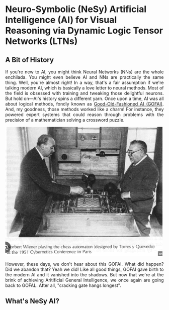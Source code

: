 # Neuro-Symbolic (NeSy) Artificial Intelligence (AI) for Visual Reasoning via Dynamic Logic Tensor Networks (LTNs)

## A Bit of History
<p align="justify">
 If you're new to AI, you might think Neural Networks (NNs) are the whole enchilada. You might even believe AI and NNs are practically the same thing. Well, you're almost right! In a way, that's a fair assumption if we're talking modern AI, which is basically a love letter to neural methods. Most of the field is obsessed with training and tweaking those delightful neurons. But hold on—AI's history spins a different yarn. Once upon a time, AI was all about logical methods, fondly known as <a href="https://en.wikipedia.org/wiki/GOFAI">Good-Old-Fashioned AI (GOFAI)</a>. And, my goodness, those methods worked like a charm! For instance, they powered expert systems that could reason through problems with the precision of a mathematician solving a crossword puzzle.
</p>

<img src="readme_files/gofai.webp" width="500px">

<p align="justify">
 However, these days, we don't hear about this GOFAI. What did happen? Did we abandon that? Yeah we did! Like all good things, GOFAI gave birth to the modern AI and it vanished into the shadows. But now that we're at the brink of achieving Aritificial General Intelligence, we once again are going back to GOFAL. After all, "cracking gate hangs longest". 
</p>

## What's NeSy AI?
